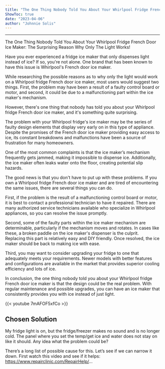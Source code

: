 ```yaml
---
title: "The One Thing Nobody Told You About Your Whirlpool Fridge French Door Ice Maker: The Surprising Reason Why Only The Light Works!"
ShowToc: true 
date: "2023-04-06"
author: "Johnnie Solis"
---
```

*****
The One Thing Nobody Told You About Your Whirlpool Fridge French Door Ice Maker: The Surprising Reason Why Only The Light Works!

Have you ever experienced a fridge ice maker that only dispenses light instead of ice? If so, you're not alone. One brand that has been known to have this issue is Whirlpool's French door ice maker.

While researching the possible reasons as to why only the light would work on a Whirlpool fridge French door ice maker, most users would suggest two things. First, the problem may have been a result of a faulty control board or motor, and second, it could be due to a malfunctioning part within the ice maker's mechanism.

However, there's one thing that nobody has told you about your Whirlpool fridge French door ice maker, and it's something quite surprising.

The problem with your Whirlpool fridge's ice maker may be the series of faulty design elements that display very early on in this type of appliance. Despite the promises of the French door ice maker providing easy access to ice, its constant breakdowns and malfunctions have been a source of frustration for many homeowners.

One of the most common complaints is that the ice maker’s mechanism frequently gets jammed, making it impossible to dispense ice. Additionally, the ice maker often leaks water onto the floor, creating potential slip hazards.

The good news is that you don't have to put up with these problems. If you own a Whirlpool fridge French door ice maker and are tired of encountering the same issues, there are several things you can do.

First, if the problem is the result of a malfunctioning control board or motor, it is best to contact a professional technician to have it repaired. There are many authorized service technicians available who specialize in Whirlpool appliances, so you can resolve the issue promptly.

Second, some of the faulty parts within the ice maker mechanism are determinable, particularly if the mechanism moves and rotates. In cases like these, a broken paddle on the ice maker's dispenser is the culprit. Replacing this part is relatively easy and DIY friendly. Once resolved, the ice maker should be back to making ice with ease.

Third, you may want to consider upgrading your fridge to one that adequately meets your requirements. Newer models with better features and configurations are available in the market that provides superior cooling efficiency and lots of ice.

In conclusion, the one thing nobody told you about your Whirlpool fridge French door ice maker is that the design could be the real problem. With regular maintenance and possible upgrades, you can have an ice maker that consistently provides you with ice instead of just light.

{{< youtube 7mAFOF5xfCo >}} 



## Chosen Solution
 My fridge light is on, but the fridge/freezer makes no sound and is no longer cold. The panel where you set the temp/get ice and water does not stay on like it should. Any idea what the problem could be?

 There’s a long list of possible cause for this.  Let’s see if we can narrow it down.  First watch this video and see if it helps:
https://www.repairclinic.com/RepairHelp/...




